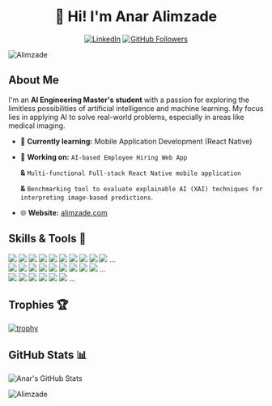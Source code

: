 <div align="center">
  
# 👋 Hi! I'm **Anar Alimzade**
[![LinkedIn](https://img.shields.io/badge/LinkedIn-Connect-blue?style=for-the-badge&logo=linkedin)](https://linkedin.com/in/Alimzade)
[![GitHub Followers](https://img.shields.io/github/followers/Alimzade?style=for-the-badge)](https://github.com/Alimzade?tab=followers)

</div>

<p align="left"> <img src="https://komarev.com/ghpvc/?username=Alimzade&label=Profile%20views&color=0e75b6&style=flat" alt="Alimzade" /> </p>

## About Me

I'm an **AI Engineering Master's student** with a passion for exploring the limitless possibilities of artificial intelligence and machine learning. My focus lies in applying AI to solve real-world problems, especially in areas like medical imaging.

- 🌱 **Currently learning:** Mobile Application Development (React Native)
- 🔭 **Working on:** `AI-based Employee Hiring Web App`
    
  **&** `Multi-functional Full-stack React Native mobile application`
    
  **&** `Benchmarking tool to evaluate explainable AI (XAI) techniques for interpreting image-based predictions`.
- 🌐 **Website:** [alimzade.com](https://alimzade.com)

  

## Skills & Tools 🚀

<div>
  <img src="https://img.shields.io/badge/-Python-blue?style=flat&logo=python&logoColor=white">
  <img src="https://img.shields.io/badge/-FastAPI-009688?style=flat&logo=fastapi&logoColor=white">
  <img src="https://img.shields.io/badge/-PyTorch-EE4C2C?style=flat&logo=pytorch&logoColor=white">
  <img src="https://img.shields.io/badge/-TensorFlow-FF6F00?style=flat&logo=tensorflow&logoColor=white">
  <img src="https://img.shields.io/badge/-React.js-000000?style=flat&logo=react&logoColor=00c8ff">
  <img src="https://img.shields.io/badge/-React%20Native-000000?style=flat&logo=react&logoColor=00c8ff">
  <img src="https://img.shields.io/badge/-Node.js-3C873A?style=flat&logo=Node.js&logoColor=white">
  <img src="https://img.shields.io/badge/-JavaScript-eed718?style=flat&logo=javascript&logoColor=ffffff">
  <img src="https://img.shields.io/badge/-Tailwind%20CSS-38B2AC?style=flat&logo=tailwind-css&logoColor=white">
  <img src="https://img.shields.io/badge/-R-276DC3?style=flat&logo=r&logoColor=white">
  ...
</div>

<div>
  <img src="https://img.shields.io/badge/-Git-F1502F?style=flat&logo=git&logoColor=FFFFFF">
  
  <img src="http://img.shields.io/badge/-Github-000000?style=flat&logo=github&logoColor=FFFFFF">
  <img src="http://img.shields.io/badge/-GitLab-FC6D26?style=flat&logo=gitlab&logoColor=white">
  <img src="http://img.shields.io/badge/-VS%20Code-007ACC?style=flat&logo=visual%20studio%20code&logoColor=white">
  <img src="https://img.shields.io/badge/-Expo-000020?style=flat&logo=expo&logoColor=white">
  <img src="http://img.shields.io/badge/-Heroku-430098?style=flat&logo=heroku&logoColor=white">
  <img src="https://img.shields.io/badge/-Render-46E3B7?style=flat&logo=render&logoColor=white">
  <img src="https://img.shields.io/badge/-SQLite-003B57?style=flat&logo=sqlite&logoColor=white">
  <img src="https://img.shields.io/badge/-Supabase-3ECF8E?style=flat&logo=supabase&logoColor=white">
  ...
</div>

<div>
  <img src="https://img.shields.io/badge/-NumPy-013243?style=flat&logo=numpy&logoColor=white">
  <img src="https://img.shields.io/badge/-pandas-150458?style=flat&logo=pandas&logoColor=white">
  <img src="https://img.shields.io/badge/-Matplotlib-11557C?style=flat&logo=python&logoColor=white">
  <img src="https://img.shields.io/badge/-Seaborn-45b8ac?style=flat&logo=python&logoColor=white">
  <img src="https://img.shields.io/badge/-OpenCV-5C3EE8?style=flat&logo=opencv&logoColor=white">
  <img src="https://img.shields.io/badge/-scikit--learn-F7931E?style=flat&logo=scikit-learn&logoColor=white">
  ...
</div>

## Trophies 🏆

[![trophy](https://github-profile-trophy.vercel.app/?username=Alimzade&theme=flat&no-frame=true&row=1)](https://github.com/ryo-ma/github-profile-trophy)

## GitHub Stats 📊

![Anar's GitHub Stats](https://github-readme-stats.vercel.app/api?username=Alimzade&show_icons=true&theme=default)

<p><img src="https://github-readme-streak-stats.herokuapp.com/?user=Alimzade&" alt="Alimzade" /></p>


